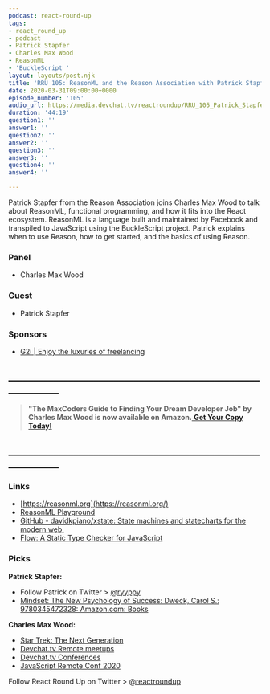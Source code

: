 ```yaml
---
podcast: react-round-up
tags:
- react_round_up
- podcast
- Patrick Stapfer
- Charles Max Wood
- ReasonML
- 'BuckleScript '
layout: layouts/post.njk
title: 'RRU 105: ReasonML and the Reason Association with Patrick Stapfer'
date: 2020-03-31T09:00:00+0000
episode_number: '105'
audio_url: https://media.devchat.tv/reactroundup/RRU_105_Patrick_Stapfer.mp3
duration: '44:19'
question1: ''
answer1: ''
question2: ''
answer2: ''
question3: ''
answer3: ''
question4: ''
answer4: ''

---
```

Patrick Stapfer from the Reason Association joins Charles Max Wood to talk about ReasonML, functional programming, and how it fits into the React ecosystem. ReasonML is a language built and maintained by Facebook and transpiled to JavaScript using the BuckleScript project. Patrick explains when to use Reason, how to get started, and the basics of using Reason.

### **Panel**

* Charles Max Wood

### **Guest**

* Patrick Stapfer

### **Sponsors**

* [G2i | Enjoy the luxuries of freelancing](https://www.g2i.co/?utm_source=React_Roundup&utm_medium=Podcast&utm_campaign=DevCha)

## **____________________________________________________________**

> **"The MaxCoders Guide to Finding Your Dream Developer Job" by Charles Max Wood is now available on Amazon.**[ **Get Your Copy Today!**](https://www.amazon.com/gp/product/B081MBL5C9/ref=as_li_ss_tl?ie=UTF8&linkCode=sl1&tag=devchattv-20&linkId=9d61363241636e2546ef46abba198746&language=en_US)

## **____________________________________________________________**

### **Links**

* [https://reasonml.org](https://reasonml.org/)
* [ReasonML Playground](https://reasonml.github.io/en/try?rrjsx=true&reason=C4TwDgpgBMBOHQLxQDIQIYDMoB8oDkB7AEwgAoBLAO2ABoZ4J64EBKAbgChOAbCYKPADGUAM4BXALZRklYBEmsZAPigBvTlDEB3CsCEALKHIVKNWvGiwqoABk24CJcgDd0PcUyh9MdQRQBzA2AlRFU3D2gAajEpMh8QqBiJSTJYQOCOBwBfTmyuXn4oSRAAFUYZByJSMgctAEZaOqcagCZ6avIAFnorTF6MTFYO5zIANgGsSaHh5s6yAGYRmoBWaenhlvIAdnXUQdZWByzOAClRADoeQgCyFLIS8rYOIA)
* [GitHub - davidkpiano/xstate: State machines and statecharts for the modern web.](https://github.com/davidkpiano/xstate)
* [Flow: A Static Type Checker for JavaScript](https://flow.org/)

### **Picks**

**Patrick Stapfer:**

* Follow Patrick on Twitter > [@ryyppy](https://twitter.com/ryyppy?lang=en)
* [Mindset: The New Psychology of Success: Dweck, Carol S.: 9780345472328: Amazon.com: Books](https://www.amazon.com/Mindset-Psychology-Carol-S-Dweck/dp/0345472322)

**Charles Max Wood:**

* [Star Trek: The Next Generation](https://www.netflix.com/rs/title/70158329)
* [Devchat.tv Remote meetups](https://devchat.tv/meetups/)
* [Devchat.tv Conferences](https://devchat.tv/conferences/)
* [JavaScript Remote Conf 2020](https://devchat.tv/conferences/javascript-remote-2020/)

Follow React Round Up on Twitter > [@reactroundup](https://twitter.com/reactroundup)